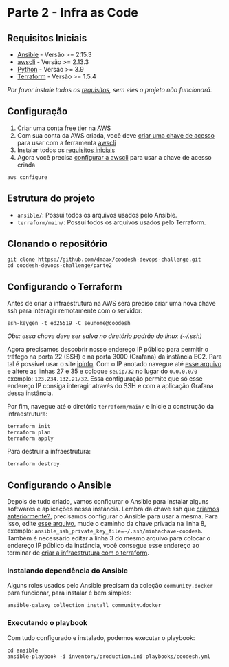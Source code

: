 # Parte 2 - Infra as Code

## Requisitos Iniciais

- [Ansible](https://docs.ansible.com/ansible/latest/installation_guide/intro_installation.html) - Versão >= 2.15.3
- [awscli](https://aws.amazon.com/cli/) - Versão >= 2.13.3
- [Python](https://www.python.org/downloads) - Versão >= 3.9
- [Terraform](https://developer.hashicorp.com/terraform/downloads) - Versão >= 1.5.4

_Por favor instale todos os [requisitos](#requisitos-iniciais), sem eles o projeto não funcionará_.

## Configuração

1. Criar uma conta free tier na [AWS](https://aws.amazon.com/free)
2. Com sua conta da AWS criada, você deve [criar uma chave de acesso](https://docs.aws.amazon.com/IAM/latest/UserGuide/id_credentials_access-keys.html) para usar com a ferramenta [awscli](https://aws.amazon.com/cli/)
3. Instalar todos os [requisitos iniciais](#requisitos-iniciais)
4. Agora você precisa [configurar a awscli](https://docs.aws.amazon.com/cli/latest/reference/configure/) para usar a chave de acesso criada

```
aws configure
```

## Estrutura do projeto

- `ansible/`: Possui todos os arquivos usados pelo Ansible.
- `terraform/main/`: Possui todos os arquivos usados pelo Terraform.

## Clonando o repositório
```
git clone https://github.com/dmaax/coodesh-devops-challenge.git
cd coodesh-devops-challenge/parte2
```

## Configurando o Terraform

Antes de criar a infraestrutura na AWS será preciso criar uma nova chave ssh para interagir remotamente com o servidor:

```
ssh-keygen -t ed25519 -C seunome@coodesh
```

_Obs: essa chave deve ser salva no diretório padrão do linux (~/.ssh)_

Agora precisamos descobrir nosso endereço IP público para permitir o tráfego na porta 22 (SSH) e na porta 3000 (Grafana) da instância EC2. Para tal é possível usar o site [ipinfo](https://ipinfo.io). Com o IP anotado navegue até [esse arquivo](terraform/main/modules/security_group/main.tf) e altere as linhas 27 e 35 e coloque `seuip/32` no lugar do `0.0.0.0/0` exemplo: `123.234.132.21/32`. Essa configuração permite que só esse endereço IP consiga interagir através do SSH e com a aplicação Grafana dessa instância.

Por fim, navegue até o diretório `terraform/main/` e inicie a construção da infraestrutura:

```
terraform init
terraform plan
terraform apply
```

Para destruir a infraestrutura:
```
terraform destroy
```

## Configurando o Ansible

Depois de tudo criado, vamos configurar o Ansible para instalar alguns softwares e aplicações nessa instância. Lembra da chave ssh que [criamos anteriormente?](#configurando-o-terraform), precisamos configurar o Ansible para usar a mesma. Para isso, edite [esse arquivo](ansible/inventory/production.ini), mude o caminho da chave privada na linha 8, exemplo: `ansible_ssh_private_key_file=~/.ssh/minhachave-coodesh`. Também é necessário editar a linha 3 do mesmo arquivo para colocar o endereço IP público da instância, você consegue esse endereço ao terminar de [criar a infraestrutura com o terraform](#configurando-o-terraform).

### Instalando dependência do Ansible

Alguns roles usados pelo Ansible precisam da coleção `community.docker` para funcionar, para instalar é bem simples:

```
ansible-galaxy collection install community.docker
```

### Executando o playbook

Com tudo configurado e instalado, podemos executar o playbook:

```
cd ansible
ansible-playbook -i inventory/production.ini playbooks/coodesh.yml
```
